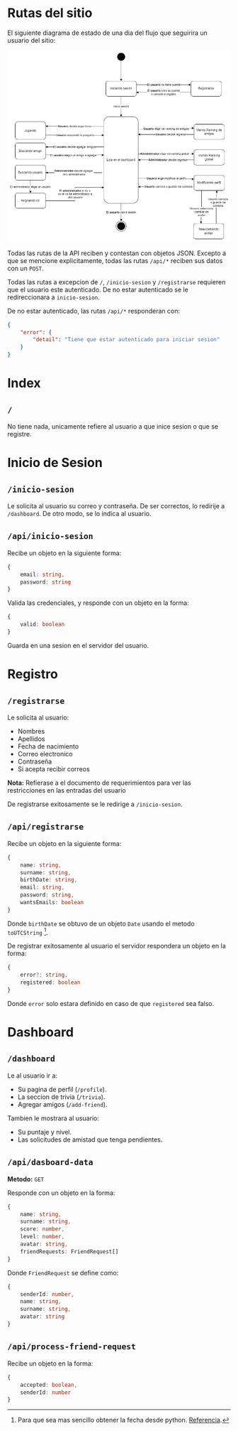 # Rutas del sitio

El siguiente diagrama de estado de una dia del flujo que seguirira un usuario
del sitio:

![](./img/estados.png)

Todas las rutas de la API reciben y contestan con objetos JSON. Excepto a que se
mencione explicitamente, todas las rutas `/api/*` reciben sus datos con un
`POST`.

Todas las rutas a excepcion de `/`, `/inicio-sesion` y `/registrarse` requieren
que el usuario este autenticado. De no estar autenticado se le redireccionara a
`inicio-sesion`.

De no estar autenticado, las rutas `/api/*` responderan con:

```JSON
{
    "error": {
        "detail": "Tiene que estar autenticado para iniciar sesion"
    }
}
```

<!-- Revisar para que se ajuten medianamente a:

https://jsonapi.org/format/

Al menos que tome la parte de que la respuesta tiene `data` o `error`

Los objetos que devueve ya estan bien para ser la data, solo hay que definir
que es lo que tendran los de error.

-->

# Index

## `/`

No tiene nada, unicamente refiere al usuario a que inice sesion o que se
registre.

# Inicio de Sesion

## `/inicio-sesion`

Le solicita al usuario su correo y contraseña. De ser correctos, lo redirije a
`/dashboard`. De otro modo, se lo indica al usuario.

## `/api/inicio-sesion`

Recibe un objeto en la siguiente forma:

```typescript
{
    email: string,
    password: string
}
```

Valida las credenciales, y responde con un objeto en la forma:

```typescript
{
    valid: boolean
}
```

Guarda en una sesion en el servidor del usuario.

# Registro

## `/registrarse`

Le solicita al usuario:

* Nombres
* Apellidos
* Fecha de nacimiento
* Correo electronico
* Contraseña
* Si acepta recibir correos

**Nota:** Refierase a el documento de requerimientos para ver las restricciones
en las entradas del usuario

De registrarse exitosamente se le redirige a `/inicio-sesion`.

## `/api/registrarse`

Recibe un objeto en la siguiente forma:

```typescript
{
    name: string,
    surname: string,
    birthDate: string,
    email: string, 
    password: string,
    wantsEmails: boolean
}
```

Donde `birthDate` se obtuvo de un objeto `Date` usando el metodo
`toUTCString` [^1].

[^1]: Para que sea mas sencillo obtener la fecha desde python.
[Referencia](https://stackoverflow.com/questions/8153631/js-date-object-to-python-datetime).

De registrar exitosamente al usuario el servidor respondera un objeto en la
forma:

```typescript
{
    error?: string,
    registered: boolean
}
```

Donde `error` solo estara definido en caso de que `registered` sea falso.

# Dashboard

## `/dashboard`

Le al usuario ir a:

* Su pagina de perfil (`/profile`).
* La seccion de trivia (`/trivia`).
* Agregar amigos (`/add-friend`).

Tambien le mostrara al usuario:

* Su puntaje y nivel.
* Las solicitudes de amistad que tenga pendientes.

## `/api/dasboard-data`

**Metodo:** `GET`

Responde con un objeto en la forma:

```typescript
{
    name: string,
    surname: string,
    score: number,
    level: number,
    avatar: string,
    friendRequests: FriendRequest[]
}
```

Donde `FriendRequest` se define como:

```typescript
{
    senderId: number,
    name: string,
    surname: string,
    avatar: string
}
```
## `/api/process-friend-request`

Recibe un objeto en la forma:

```typescript
{
    accepted: boolean,
    senderId: number
}
```